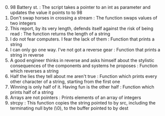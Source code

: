 0. 98 Battery st. : The script  takes a pointer to an int as parameter and updates the value it points to to 98
1. Don't swap horses in crossing a stream : The function swaps values of two integers
2. This report, by its very length, defends itself against the risk of being read : The function returns the length of a string
3. I do not fear computers. I fear the lack of them : Function that prints a string
4. I can only go one way. I've not got a reverse gear : Function that prints a string in reverse
5. A good engineer thinks in reverse and asks himself about the stylistic consequences of the components and systems he proposes : Function which reverses a string
6. Half the lies they tell about me aren't true : Function which prints every other character of a string, starting from the first one
7. Winning is only half of it. Having fun is the other half : Function which prints half of a string
8. Arrays are not pointers : Prints elements of an array of integers
9. strcpy : This function copies the string pointed to by src, including the terminating null byte (\0), to the buffer pointed to by dest
